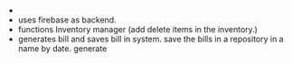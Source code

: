 - 
- uses firebase as backend.
- functions Inventory manager (add delete items in the inventory.)
- generates bill and saves bill in system. save the bills in a repository in a name by date. generate
